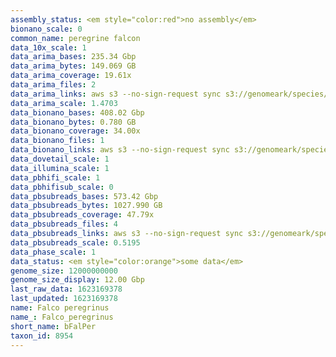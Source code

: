 ```yaml
---
assembly_status: <em style="color:red">no assembly</em>
bionano_scale: 0
common_name: peregrine falcon
data_10x_scale: 1
data_arima_bases: 235.34 Gbp
data_arima_bytes: 149.069 GB
data_arima_coverage: 19.61x
data_arima_files: 2
data_arima_links: aws s3 --no-sign-request sync s3://genomeark/species/Falco_peregrinus/bFalPer1/genomic_data/arima/ .<br>
data_arima_scale: 1.4703
data_bionano_bases: 408.02 Gbp
data_bionano_bytes: 0.780 GB
data_bionano_coverage: 34.00x
data_bionano_files: 1
data_bionano_links: aws s3 --no-sign-request sync s3://genomeark/species/Falco_peregrinus/bFalPer1/genomic_data/bionano/ .<br>
data_dovetail_scale: 1
data_illumina_scale: 1
data_pbhifi_scale: 1
data_pbhifisub_scale: 0
data_pbsubreads_bases: 573.42 Gbp
data_pbsubreads_bytes: 1027.990 GB
data_pbsubreads_coverage: 47.79x
data_pbsubreads_files: 4
data_pbsubreads_links: aws s3 --no-sign-request sync s3://genomeark/species/Falco_peregrinus/bFalPer1/genomic_data/pacbio/ . --exclude "*ccs*bam*"<br>
data_pbsubreads_scale: 0.5195
data_phase_scale: 1
data_status: <em style="color:orange">some data</em>
genome_size: 12000000000
genome_size_display: 12.00 Gbp
last_raw_data: 1623169378
last_updated: 1623169378
name: Falco peregrinus
name_: Falco_peregrinus
short_name: bFalPer
taxon_id: 8954
---
```

